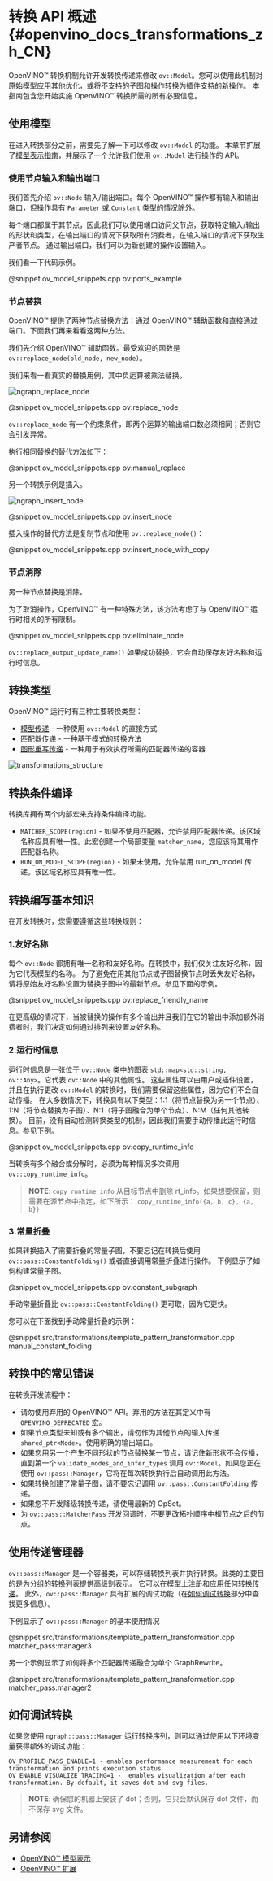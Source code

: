 # 转换 API 概述 {#openvino_docs_transformations_zh_CN}


OpenVINO™ 转换机制允许开发转换传递来修改 `ov::Model`。您可以使用此机制对原始模型应用其他优化，或将不支持的子图和操作转换为插件支持的新操作。
本指南包含您开始实施 OpenVINO™ 转换所需的所有必要信息。

## 使用模型

在进入转换部分之前，需要先了解一下可以修改 `ov::Model` 的功能。
本章节扩展了[模型表示指南](../../OV_Runtime_UG/model_representation.md)，并展示了一个允许我们使用 `ov::Model` 进行操作的 API。

### 使用节点输入和输出端口

我们首先介绍 `ov::Node` 输入/输出端口。每个 OpenVINO™ 操作都有输入和输出端口，但操作具有 `Parameter` 或 `Constant` 类型的情况除外。

每个端口都属于其节点，因此我们可以使用端口访问父节点，获取特定输入/输出的形状和类型，在输出端口的情况下获取所有消费者，在输入端口的情况下获取生产者节点。
通过输出端口，我们可以为新创建的操作设置输入。

我们看一下代码示例。

@snippet ov_model_snippets.cpp ov:ports_example

### 节点替换

OpenVINO™ 提供了两种节点替换方法：通过 OpenVINO™ 辅助函数和直接通过端口。下面我们再来看看这两种方法。

我们先介绍 OpenVINO™ 辅助函数。最受欢迎的函数是 `ov::replace_node(old_node, new_node)`。

我们来看一看真实的替换用例，其中负运算被乘法替换。

![ngraph_replace_node]

@snippet ov_model_snippets.cpp ov:replace_node

`ov::replace_node` 有一个约束条件，即两个运算的输出端口数必须相同；否则它会引发异常。


执行相同替换的替代方法如下：

@snippet ov_model_snippets.cpp ov:manual_replace

另一个转换示例是插入。

![ngraph_insert_node]

@snippet ov_model_snippets.cpp ov:insert_node

插入操作的替代方法是复制节点和使用 `ov::replace_node()`：

@snippet ov_model_snippets.cpp ov:insert_node_with_copy

### 节点消除

另一种节点替换是消除。

为了取消操作，OpenVINO™ 有一种特殊方法，该方法考虑了与 OpenVINO™ 运行时相关的所有限制。

@snippet ov_model_snippets.cpp ov:eliminate_node

`ov::replace_output_update_name()` 如果成功替换，它会自动保存友好名称和运行时信息。

## 转换类型<a name="transformations_types_zh_CN"></a>

OpenVINO™ 运行时有三种主要转换类型：

* [模型传递](../../Extensibility_UG/model_pass.md) - 一种使用 `ov::Model` 的直接方式
* [匹配器传递](../../Extensibility_UG/matcher_pass.md) - 一种基于模式的转换方法
* [图形重写传递](../../Extensibility_UG/graph_rewrite_pass.md) - 一种用于有效执行所需的匹配器传递的容器

![transformations_structure]

## 转换条件编译

转换库拥有两个内部宏来支持条件编译功能。

* `MATCHER_SCOPE(region)` - 如果不使用匹配器，允许禁用匹配器传递。该区域名称应具有唯一性。此宏创建一个局部变量 `matcher_name`，您应该将其用作匹配器名称。
* `RUN_ON_MODEL_SCOPE(region)` - 如果未使用，允许禁用 run_on_model 传递。该区域名称应具有唯一性。

## 转换编写基本知识<a name="transformation_writing_essentials_zh_CN"></a>

在开发转换时，您需要遵循这些转换规则：

### 1.友好名称

每个 `ov::Node` 都拥有唯一名称和友好名称。在转换中，我们仅关注友好名称，因为它代表模型的名称。
为了避免在用其他节点或子图替换节点时丢失友好名称，请将原始友好名称设置为替换子图中的最新节点。参见下面的示例。

@snippet ov_model_snippets.cpp ov:replace_friendly_name

在更高级的情况下，当被替换的操作有多个输出并且我们在它的输出中添加额外消费者时，我们决定如何通过排列来设置友好名称。

### 2.运行时信息

运行时信息是一张位于 `ov::Node` 类中的图表 `std::map<std::string, ov::Any>`。它代表 `ov::Node` 中的其他属性。
这些属性可以由用户或插件设置，并且在执行更改 `ov::Model` 的转换时，我们需要保留这些属性，因为它们不会自动传播。
在大多数情况下，转换具有以下类型：1:1（将节点替换为另一个节点）、1:N（将节点替换为子图）、N:1（将子图融合为单个节点）、N:M（任何其他转换）。
目前，没有自动检测转换类型的机制，因此我们需要手动传播此运行时信息。参见下例。

@snippet ov_model_snippets.cpp ov:copy_runtime_info

当转换有多个融合或分解时，必须为每种情况多次调用 `ov::copy_runtime_info`。

> **NOTE**: `copy_runtime_info` 从目标节点中删除 rt_info。如果想要保留，则需要在源节点中指定，如下所示： `copy_runtime_info({a, b, c}, {a, b})`

### 3.常量折叠
如果转换插入了需要折叠的常量子图，不要忘记在转换后使用 `ov::pass::ConstantFolding()` 或者直接调用常量折叠进行操作。
下例显示了如何构建常量子图。

@snippet ov_model_snippets.cpp ov:constant_subgraph

手动常量折叠比 `ov::pass::ConstantFolding()` 更可取，因为它更快。

您可以在下面找到手动常量折叠的示例：

@snippet src/transformations/template_pattern_transformation.cpp manual_constant_folding

## 转换中的常见错误<a name="common_mistakes_zh_CN"></a>

在转换开发流程中：

* 请勿使用弃用的 OpenVINO™ API。弃用的方法在其定义中有 `OPENVINO_DEPRECATED` 宏。
* 如果节点类型未知或有多个输出，请勿作为其他节点的输入传递 `shared_ptr<Node>`。使用明确的输出端口。
* 如果您用另一个产生不同形状的节点替换某一节点，请记住新形状不会传播，直到第一个 `validate_nodes_and_infer_types` 调用 `ov::Model`。如果您正在使用 `ov::pass::Manager`，它将在每次转换执行后自动调用此方法。
* 如果转换创建了常量子图，请不要忘记调用 `ov::pass::ConstantFolding` 传递。
* 如果您不开发降级转换传递，请使用最新的 OpSet。
* 为 `ov::pass::MatcherPass` 开发回调时，不要更改拓扑顺序中根节点之后的节点。

## 使用传递管理器<a name="using_pass_manager_zh_CN"></a>

`ov::pass::Manager` 是一个容器类，可以存储转换列表并执行转换。此类的主要目的是为分组的转换列表提供高级别表示。
它可以在模型上注册和应用任何[转换传递](#transformations-types)。
此外，`ov::pass::Manager` 具有扩展的调试功能（在[如何调试转换](#how-to-debug-transformations_zh_CN)部分中查找更多信息）。

下例显示了 `ov::pass::Manager` 的基本使用情况

@snippet src/transformations/template_pattern_transformation.cpp matcher_pass:manager3

另一个示例显示了如何将多个匹配器传递融合为单个 GraphRewrite。

@snippet src/transformations/template_pattern_transformation.cpp matcher_pass:manager2

## 如何调试转换<a name="how-to-debug-transformations_zh_CN"></a>

如果您使用 `ngraph::pass::Manager` 运行转换序列，则可以通过使用以下环境变量获得额外的调试功能：

```
OV_PROFILE_PASS_ENABLE=1 - enables performance measurement for each transformation and prints execution status
OV_ENABLE_VISUALIZE_TRACING=1 -  enables visualization after each transformation. By default, it saves dot and svg files.
```

> **NOTE**: 确保您的机器上安装了 dot；否则，它只会默认保存 dot 文件，而不保存 svg 文件。

## 另请参阅

* [OpenVINO™ 模型表示](../../OV_Runtime_UG/model_representation.md)
* [OpenVINO™ 扩展](./Intro_zh_CN.md)

[ngraph_replace_node]: ../../Extensibility_UG/img/ngraph_replace_node.png
[ngraph_insert_node]: ../../Extensibility_UG/img/ngraph_insert_node.png
[transformations_structure]: ../../Extensibility_UG/img/transformations_structure.png
[register_new_node]: ../../Extensibility_UG/img/register_new_node.png
